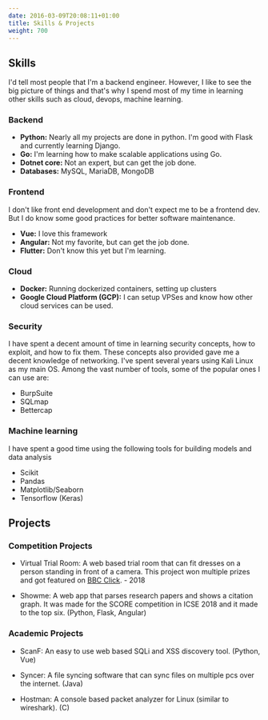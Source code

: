 ```yaml
---
date: 2016-03-09T20:08:11+01:00
title: Skills & Projects
weight: 700
---
```


## Skills

I'd tell most people that I'm a backend engineer. However, I like to see the big picture of things and that's why I spend most of my time in learning other skills such as cloud, devops, machine learning.

### Backend

- **Python:** Nearly all my projects are done in python. I'm good with Flask and currently learning Django.
- **Go:** I'm learning how to make scalable applications using Go.
- **Dotnet core:** Not an expert, but can get the job done.
- **Databases:** MySQL, MariaDB, MongoDB

### Frontend

I don't like front end development and don't expect me to be a frontend dev. But I do know some good practices for better software maintenance.

- **Vue:** I love this framework 
- **Angular:** Not my favorite, but can get the job done.
- **Flutter:** Don't know this yet but I'm learning.

### Cloud

- **Docker:** Running dockerized containers, setting up clusters
- **Google Cloud Platform (GCP):** I can setup VPSes and know how other cloud services can be used.

### Security

I have spent a decent amount of time in learning security concepts, how to exploit, and how to fix them. These concepts also provided gave me a decent knowledge of networking. I've spent several years using Kali Linux as my main OS. Among the vast number of tools, some of the popular ones I can use are:
- BurpSuite
- SQLmap
- Bettercap

### Machine learning

I have spent a good time using the following tools for building models and data analysis

- Scikit
- Pandas
- Matplotlib/Seaborn
- Tensorflow (Keras)

## Projects

### Competition Projects

- Virtual Trial Room: A web based trial room that can fit dresses on a person standing in front of a camera. This project won multiple prizes and got featured on [BBC Click](https://www.youtube.com/watch?v=Bpd7cbYMJns&list=PLzU2sL8m-hnY65dEuAu-o4NkydCxiBtp_). - 2018

- Showme: A web app that parses research papers and shows a citation graph. It was made for the SCORE competition in ICSE 2018 and it made to the top six. (Python, Flask, Angular)

### Academic Projects

- ScanF: An easy to use web based SQLi and XSS discovery tool. (Python, Vue)

- Syncer: A file syncing software that can sync files on multiple pcs over the internet. (Java)

- Hostman: A console based packet analyzer for Linux (similar to wireshark). (C)